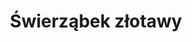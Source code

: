 ---
title: 'Świerząbek złotawy'
latina: '(Chaerophyllum aureum)'
pubDate: 'Jun 01 2025'
mainImage: 'swierzabek_zloty.jpeg'
level1: 'rośliny naczyniowe'
level2: 'selerowce'
level3: 'selerowate'
level4: 'świerząbek'
flowertime: 'czerwiec - sierpień'
where: 'Występuje w środkowej i południowej Europie, w tym także w Polsce, poza tym w zachodniej Azji. Zasięg obejmuje południową Europę od Hiszpanii po Kaukaz, na północy sięga do Niemiec, Słowacji, Rumunii i Krymu. W południowo-zachodniej Azji rośnie w Azji Mniejszej i Iranie. Jako gatunek introdukowany rozprzestrzenia się w wielu krajach środkowej i północnej Europy, w europejskiej części Rosji i w zachodniej Syberii. W Polsce gatunek ma status inwazyjnego kenofita; potwierdzony w kraju na pojedynczych stanowiskach w latach 80. i 90. XX wieku, od początku XXI wieku notowany jako gatunek szybko rozprzestrzeniający się. W końcu drugiego dziesięciolecia XXI wieku znany był z licznych stanowisk w południowo-wschodniej części kraju i pojedynczych w części środkowej.'
---
